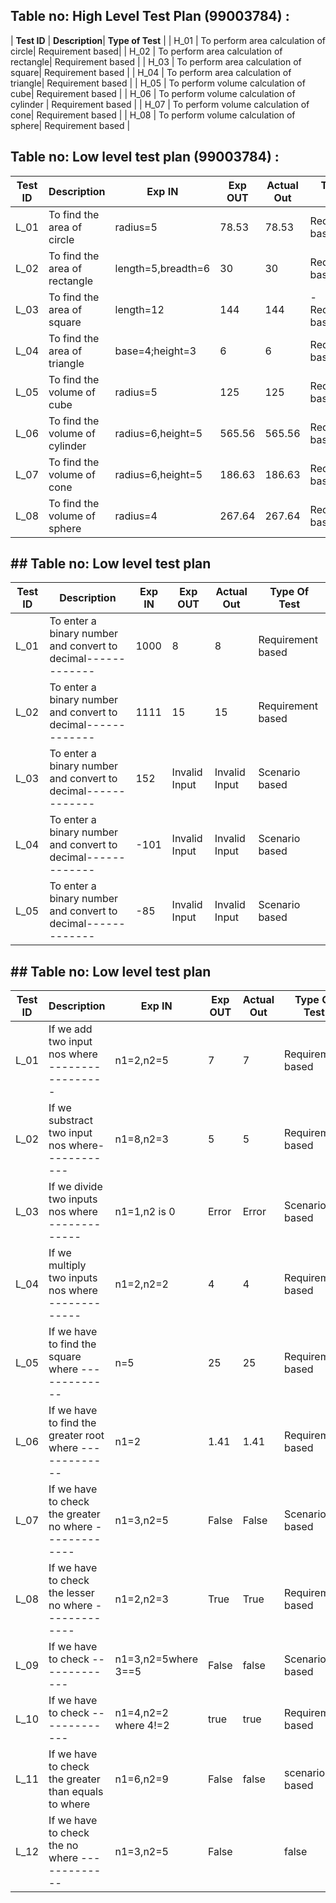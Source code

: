 ## Table no: High Level Test Plan (99003784) :

| **Test ID** | **Description**| **Type of Test** |
| H_01        | To perform area calculation of circle| Requirement based|
| H_02        | To perform area calculation of rectangle| Requirement based |
| H_03        | To perform area calculation of square| Requirement based |
| H_04        | To perform area calculation of triangle| Requirement based |
| H_05        | To perform volume calculation of cube| Requirement based |
| H_06        | To perform volume calculation of cylinder | Requirement based |
| H_07        | To perform volume calculation of cone| Requirement based |
| H_08        | To perform volume calculation of sphere| Requirement based |


## Table no: Low level test plan (99003784) :

| **Test ID** | **Description**                                              | **Exp IN**       | **Exp OUT** | **Actual Out** |**Type Of Test**    |    
|-------------|--------------------------------------------------------------|------------      |-------------|----------------|------------------  |
|  L_01       |  To find the area of circle   |radius=5  |78.53| 78.53|Requirement based |
|  L_02       |To find the area of rectangle|length=5,breadth=6|30 |30|Requirement based |
|  L_03       |To find the area of square| length=12    |144    |144   |-Requirement based  |   
|  L_04       |To find the area of triangle|  base=4;height=3 |6  |6|Requirement based|
|  L_05       |To find the volume of cube | radius=5         |125 | 125          | Requirement based  |
|  L_06       |To find the volume of cylinder| radius=6,height=5|565.56|565.56|  Requirement based |
|  L_07       |To find the volume of cone| radius=6,height=5|186.63|186.63|Requirement based |
|  L_08       |To find the volume of sphere|radius=4  |267.64   |267.64|Requirement based|



## ## Table no: Low level test plan

| **Test ID** | **Description**                                              | **Exp IN**      | **Exp OUT** | **Actual Out** |**Type Of Test**  |    
|-------------|--------------------------------------------------------------|-----------------|-------------|----------------|------------------|
|  L_01       |  To enter a binary number and convert to decimal-------------|      1000       |      8      |       8        |Requirement based |
|  L_02       |  To enter a binary number and convert to decimal-------------|      1111       |      15     |       15       |Requirement based |
|  L_03       |  To enter a binary number and convert to decimal-------------|       152       |Invalid Input|  Invalid Input |  Scenario based  |   
|  L_04       |  To enter a binary number and convert to decimal-------------|      -101       |Invalid Input|  Invalid Input |  Scenario based  |
|  L_05       |  To enter a binary number and convert to decimal-------------|       -85       |Invalid Input|  Invalid Input |  Scenario based  |


## ## Table no: Low level test plan

| **Test ID** | **Description**                                       | **Exp IN**   | **Exp OUT** | **Actual Out** |**Type Of Test**  |    
|-------------|-------------------------------------------------------|------------- |-------------|----------------|------------------|
|  L_01       | If we add two input nos where -----------------       |  n1=2,n2=5    |     7      |       7        |Requirement based |
|  L_02       |  If we substract two input nos where------------      |  n1=8,n2=3    |      5     |       5        |Requirement based |
|  L_03       | If we divide two inputs nos where -------------       |  n1=1,n2 is 0 |   Error    |       Error    |Scenario based    |   
|  L_04       | If we multiply two inputs nos where -------------     |  n1=2,n2=2    |       4    |        4       |Requirement based |
|  L_05       | If we have to find the square  where -------------    |     n=5       |     25     |      25        |Requirement based |
| L_06       | If we have to find the greater root where -------------|     n1=2      |     1.41   |      1.41      |Requirement based |
| L_07       | If we have to check the greater no where ------------- |    n1=3,n2=5  |      False |     False      |Scenario based    |
| L_08       | If we have to check the lesser no where -------------  |     n1=2,n2=3 |     True   |     True       |Requirement based |
| L_09       | If we have to check  -------------                     |n1=3,n2=5where  3==5 | False|     false      |Scenario based    |
| L_10       | If we have to check  -------------                     |n1=4,n2=2 where 4!=2 |true  |     true       |Requirement based |
| L_11       | If we have to check the greater than equals to  where  | n1=6,n2=9     |False       |     false       |scenario based    |
| L_12       | If we have to check the  no where -------------        |n1=3,n2=5      |False|      |     false      |Scenario based    |

